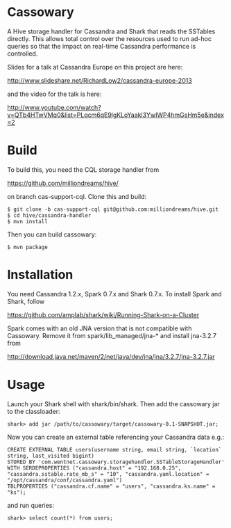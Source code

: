 Cassowary
=========

A Hive storage handler for Cassandra and Shark that reads the SSTables directly.
This allows total control over the resources used to run ad-hoc queries so that
the impact on real-time Cassandra performance is controlled.

Slides for a talk at Cassandra Europe on this project are here:

http://www.slideshare.net/RichardLow2/cassandra-europe-2013

and the video for the talk is here:

http://www.youtube.com/watch?v=QTb4HTwVMq0&list=PLqcm6qE9lgKLoYaakl3YwIWP4hmGsHm5e&index=2

Build
=====

To build this, you need the CQL storage handler from

https://github.com/milliondreams/hive/

on branch cas-support-cql. Clone this and build:

    $ git clone -b cas-support-cql git@github.com:milliondreams/hive.git
    $ cd hive/cassandra-handler
    $ mvn install

Then you can build cassowary:

    $ mvn package

Installation
============

You need Cassandra 1.2.x, Spark 0.7.x and Shark 0.7.x. To install Spark and Shark, follow

https://github.com/amplab/shark/wiki/Running-Shark-on-a-Cluster

Spark comes with an old JNA version that is not compatible with Cassowary. Remove it from
spark/lib_managed/jna-* and install jna-3.2.7 from

http://download.java.net/maven/2/net/java/dev/jna/jna/3.2.7/jna-3.2.7.jar

Usage
=====

Launch your Shark shell with shark/bin/shark. Then add the cassowary jar to the classloader:

    shark> add jar /path/to/cassowary/target/cassowary-0.1-SNAPSHOT.jar;

Now you can create an external table referencing your Cassandra data e.g.:

    CREATE EXTERNAL TABLE users(username string, email string, `location` string, last_visited bigint)
    STORED BY 'com.wentnet.cassowary.storagehandler.SSTableStorageHandler'
    WITH SERDEPROPERTIES ("cassandra.host" = "192.168.0.25", "cassandra.sstable.rate_mb_s" = "10", "cassandra.yaml.location" = "/opt/cassandra/conf/cassandra.yaml")
    TBLPROPERTIES ("cassandra.cf.name" = "users", "cassandra.ks.name" = "ks");

and run queries:

    shark> select count(*) from users;
